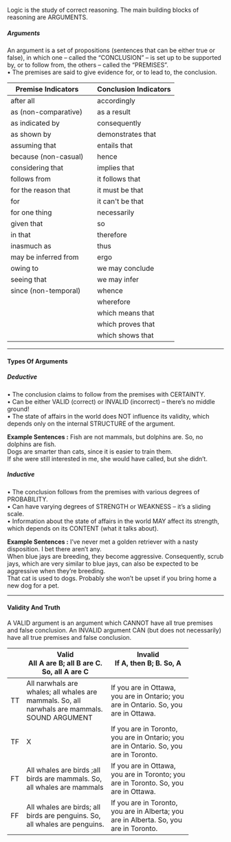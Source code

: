 Logic is the study of correct reasoning. The main building blocks of reasoning are ARGUMENTS.

##### Arguments
An argument is a set of propositions (sentences that can be either true or false), in which one – called the “CONCLUSION” – is set up to be supported by, or to follow from, the others – called the “PREMISES”.  
	• The premises are said to give evidence for, or to lead to, the conclusion.


| Premise Indicators   |     | Conclusion Indicators |
| -------------------- | --- | --------------------- |
| after all            |     | accordingly           |
| as (non-comparative) |     | as a result           |
| as indicated by      |     | consequently          |
| as shown by          |     | demonstrates that     |
| assuming that        |     | entails that          |
| because (non-casual) |     | hence                 |
| considering that     |     | implies that          |
| follows from         |     | it follows that       |
| for the reason that  |     | it must be that       |
| for                  |     | it can't be that      |
| for one thing        |     | necessarily           |
| given that           |     | so                    |
| in that              |     | therefore             |
| inasmuch as          |     | thus                  |
| may be inferred from |     | ergo                  |
| owing to             |     | we may conclude       |
| seeing that          |     | we may infer          |
| since (non-temporal) |     | whence                |
|                      |     | wherefore             |
|                      |     | which means that      |
|                      |     | which proves that     |
|                      |     | which shows that      |


---
#### Types Of Arguments

##### Deductive
• The conclusion claims to follow from the premises with CERTAINTY.  
• Can be either VALID (correct) or INVALID (incorrect) – there’s no middle ground!  
• The state of affairs in the world does NOT influence its validity, which depends only on the internal STRUCTURE of the argument.

**Example Sentences :**
	Fish are not mammals, but dolphins are. So, no dolphins are fish.  
	Dogs are smarter than cats, since it is easier to  train them.  
	If she were still interested in me, she would have called, but she didn’t.


##### Inductive
• The conclusion follows from the premises with various degrees of PROBABILITY.  
• Can have varying degrees of STRENGTH or WEAKNESS – it’s a sliding scale.  
• Information about the state of affairs in the world MAY affect its strength, which depends on its CONTENT (what it talks about).

**Example Sentences :**
	I’ve never met a golden retriever with a nasty disposition. I bet there aren’t any.  
	When blue jays are breeding, they become aggressive. Consequently, scrub jays, which are very similar to blue jays, can also be expected to be aggressive when they’re breeding.  
	That cat is used to dogs. Probably she won’t be upset if you bring home a new dog for a pet.



---
#### Validity And Truth

A VALID argument is an argument which CANNOT have all true premises and false conclusion. An INVALID argument CAN (but does not necessarily) have all true premises and false conclusion.


|     | <center>Valid<br>All A are B; all B are C.  <br>So, all A are C</center>                                          | <center>Invalid<br>If A, then B; B. So, A</center><br>                                                |
| --- | ----------------------------------------------------------------------------------------------------------------- | ----------------------------------------------------------------------------------------------------- |
| TT  | All narwhals are  <br>whales; all whales are  <br>mammals. So, all  <br>narwhals are mammals.  <br>SOUND ARGUMENT | If you are in Ottawa,  <br>you are in Ontario; you  <br>are in Ontario. So, you  <br>are in Ottawa.   |
| TF  | X                                                                                                                 | If you are in Toronto,  <br>you are in Ontario; you  <br>are in Ontario. So, you  <br>are in Toronto. |
| FT  | All whales are birds ;all  <br>birds are mammals. So,  <br>all whales are mammals                                 | If you are in Ottawa,  <br>you are in Toronto; you  <br>are in Toronto. So, you  <br>are in Ottawa.   |
| FF  | All whales are birds; all  <br>birds are penguins. So,  <br>all whales are penguins.                              | If you are in Toronto,  <br>you are in Alberta; you  <br>are in Alberta. So, you  <br>are in Toronto. |


